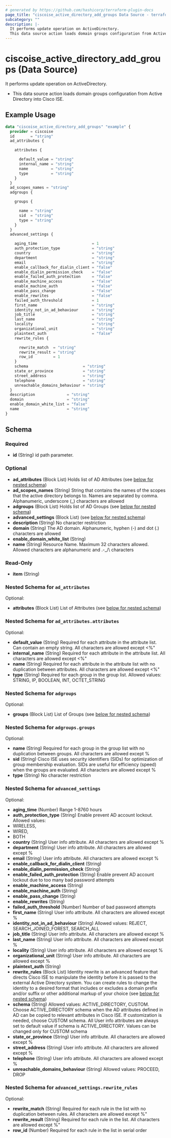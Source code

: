 ```yaml
---
# generated by https://github.com/hashicorp/terraform-plugin-docs
page_title: "ciscoise_active_directory_add_groups Data Source - terraform-provider-ciscoise"
subcategory: ""
description: |-
  It performs update operation on ActiveDirectory.
  This data source action loads domain groups configuration from Active Directory into Cisco ISE.
---
```


# ciscoise_active_directory_add_groups (Data Source)

It performs update operation on ActiveDirectory.

- This data source action loads domain groups configuration from Active Directory into Cisco ISE.

## Example Usage

```terraform
data "ciscoise_active_directory_add_groups" "example" {
  provider = ciscoise
  id       = "string"
  ad_attributes {

    attributes {

      default_value = "string"
      internal_name = "string"
      name          = "string"
      type          = "string"
    }
  }
  ad_scopes_names = "string"
  adgroups {

    groups {

      name = "string"
      sid  = "string"
      type = "string"
    }
  }
  advanced_settings {

    aging_time                        = 1
    auth_protection_type              = "string"
    country                           = "string"
    department                        = "string"
    email                             = "string"
    enable_callback_for_dialin_client = "false"
    enable_dialin_permission_check    = "false"
    enable_failed_auth_protection     = "false"
    enable_machine_access             = "false"
    enable_machine_auth               = "false"
    enable_pass_change                = "false"
    enable_rewrites                   = "false"
    failed_auth_threshold             = 1
    first_name                        = "string"
    identity_not_in_ad_behaviour      = "string"
    job_title                         = "string"
    last_name                         = "string"
    locality                          = "string"
    organizational_unit               = "string"
    plaintext_auth                    = "false"
    rewrite_rules {

      rewrite_match  = "string"
      rewrite_result = "string"
      row_id         = 1
    }
    schema                        = "string"
    state_or_province             = "string"
    street_address                = "string"
    telephone                     = "string"
    unreachable_domains_behaviour = "string"
  }
  description              = "string"
  domain                   = "string"
  enable_domain_white_list = "false"
  name                     = "string"
}
```

<!-- schema generated by tfplugindocs -->
## Schema

### Required

- **id** (String) id path parameter.

### Optional

- **ad_attributes** (Block List) Holds list of AD Attributes (see [below for nested schema](#nestedblock--ad_attributes))
- **ad_scopes_names** (String) String that contains the names of the scopes that the active directory belongs to. Names are separated by comma. Alphanumeric, underscore (_) characters are allowed
- **adgroups** (Block List) Holds list of AD Groups (see [below for nested schema](#nestedblock--adgroups))
- **advanced_settings** (Block List) (see [below for nested schema](#nestedblock--advanced_settings))
- **description** (String) No character restriction
- **domain** (String) The AD domain. Alphanumeric, hyphen (-) and dot (.) characters are allowed
- **enable_domain_white_list** (String)
- **name** (String) Resource Name. Maximum 32 characters allowed. Allowed characters are alphanumeric and .-_/\\ characters

### Read-Only

- **item** (String)

<a id="nestedblock--ad_attributes"></a>
### Nested Schema for `ad_attributes`

Optional:

- **attributes** (Block List) List of Attributes (see [below for nested schema](#nestedblock--ad_attributes--attributes))

<a id="nestedblock--ad_attributes--attributes"></a>
### Nested Schema for `ad_attributes.attributes`

Optional:

- **default_value** (String) Required for each attribute in the attribute list. Can contain an empty string. All characters are allowed except <%"
- **internal_name** (String) Required for each attribute in the attribute list. All characters are allowed except <%"
- **name** (String) Required for each attribute in the attribute list with no duplication between attributes. All characters are allowed except <%"
- **type** (String) Required for each group in the group list. Allowed values: STRING, IP, BOOLEAN, INT, OCTET_STRING



<a id="nestedblock--adgroups"></a>
### Nested Schema for `adgroups`

Optional:

- **groups** (Block List) List of Groups (see [below for nested schema](#nestedblock--adgroups--groups))

<a id="nestedblock--adgroups--groups"></a>
### Nested Schema for `adgroups.groups`

Optional:

- **name** (String) Required for each group in the group list with no duplication between groups. All characters are allowed except %
- **sid** (String) Cisco ISE uses security identifiers (SIDs) for optimization of group membership evaluation. SIDs are useful for efficiency (speed) when the groups are evaluated. All characters are allowed except %
- **type** (String) No character restriction



<a id="nestedblock--advanced_settings"></a>
### Nested Schema for `advanced_settings`

Optional:

- **aging_time** (Number) Range 1-8760 hours
- **auth_protection_type** (String) Enable prevent AD account lockout. Allowed values:
- WIRELESS,
- WIRED,
- BOTH
- **country** (String) User info attribute. All characters are allowed except %
- **department** (String) User info attribute. All characters are allowed except %
- **email** (String) User info attribute. All characters are allowed except %
- **enable_callback_for_dialin_client** (String)
- **enable_dialin_permission_check** (String)
- **enable_failed_auth_protection** (String) Enable prevent AD account lockout due to too many bad password attempts
- **enable_machine_access** (String)
- **enable_machine_auth** (String)
- **enable_pass_change** (String)
- **enable_rewrites** (String)
- **failed_auth_threshold** (Number) Number of bad password attempts
- **first_name** (String) User info attribute. All characters are allowed except %
- **identity_not_in_ad_behaviour** (String) Allowed values: REJECT, SEARCH_JOINED_FOREST, SEARCH_ALL
- **job_title** (String) User info attribute. All characters are allowed except %
- **last_name** (String) User info attribute. All characters are allowed except %
- **locality** (String) User info attribute. All characters are allowed except %
- **organizational_unit** (String) User info attribute. All characters are allowed except %
- **plaintext_auth** (String)
- **rewrite_rules** (Block List) Identity rewrite is an advanced feature that directs Cisco ISE to manipulate the identity
before it is passed to the external Active Directory system. You can create rules to change
the identity to a desired format that includes or excludes a domain prefix and/or suffix or
other additional markup of your choice (see [below for nested schema](#nestedblock--advanced_settings--rewrite_rules))
- **schema** (String) Allowed values: ACTIVE_DIRECTORY, CUSTOM.
Choose ACTIVE_DIRECTORY schema when the AD attributes defined in AD can be copied to relevant attributes
in Cisco ISE. If customization is needed, choose CUSTOM schema. All User info attributes are always set to
default value if schema is ACTIVE_DIRECTORY. Values can be changed only for CUSTOM schema
- **state_or_province** (String) User info attribute. All characters are allowed except %
- **street_address** (String) User info attribute. All characters are allowed except %
- **telephone** (String) User info attribute. All characters are allowed except %
- **unreachable_domains_behaviour** (String) Allowed values: PROCEED, DROP

<a id="nestedblock--advanced_settings--rewrite_rules"></a>
### Nested Schema for `advanced_settings.rewrite_rules`

Optional:

- **rewrite_match** (String) Required for each rule in the list with no duplication between rules. All characters are allowed except %"
- **rewrite_result** (String) Required for each rule in the list. All characters are allowed except %"
- **row_id** (Number) Required for each rule in the list in serial order


